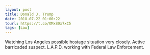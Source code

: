 ```yaml
---
layout: post
title: Donald J. Trump
date: 2018-07-22 01:00:22
tourl: https://t.co/OMxB0x7xC5
tags: [Law]
---
```

Watching Los Angeles possible hostage situation very closely. Active barricaded suspect. L.A.P.D. working with Federal Law Enforcement.